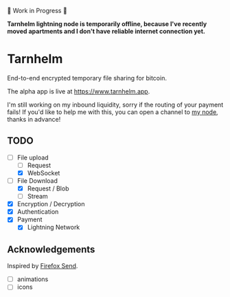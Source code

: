 :construction: Work in Progress :construction:

**Tarnhelm lightning node is temporarily offline, because I've recently moved apartments and I don't have reliable internet connection yet.**

# Tarnhelm

End-to-end encrypted temporary file sharing for bitcoin.

The alpha app is live at https://www.tarnhelm.app.

I'm still working on my inbound liquidity, sorry if the routing of your payment fails!
If you'd like to help me with this, you can open a channel to [my node](https://1ml.com/node/0254aece594745b70a0ee6729c649eef57c0b5020be8cab2f4d46ff175d9333200), thanks in advance!

## TODO

- [ ] File upload
  - [ ] Request
  - [x] WebSocket
- [ ] File Download
  - [x] Request / Blob
  - [ ] Stream
- [x] Encryption / Decryption
- [x] Authentication
- [x] Payment
  - [x] Lightning Network

## Acknowledgements

Inspired by [Firefox Send](https://github.com/mozilla/send).

- [ ] animations
- [ ] icons
